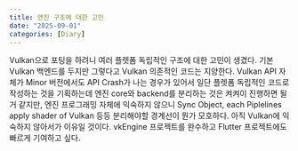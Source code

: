 ```yaml
---
title: 엔진 구조에 대한 고민
date: "2025-09-01"
categories: [Diary]
---
```


Vulkan으로 포팅을 하려니 여러 플렛폼 독립적인 구조에 대한 고민이 생겼다. 기본 Vulkan 백엔드를 두지만 그렇다고 Vulkan 의존적인 코드는 지양한다. Vulkan API 자체가 Minor 버전에서도 API Crash가 나는 경우가 있어서 일단 플렛폼 독립적인 코드로 작성하는 것을 기획하는데 엔진 core와 backend를 분리하는 것은 켜켜이 진행하면 될 거 같지만, 엔진 프로그래밍 자체에 익숙하지 않으니 Sync Object, each Piplelines apply shader of Vulkan 등등 분리해야할 경계선이 뭔가 모호하다. 아직 Vulkan에 익숙하지 않아서가 이유일 것이다. vkEngine 프로젝트를 완수하고 Flutter 프로젝트에도 빠르게 기여하고 싶다.